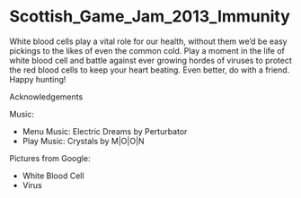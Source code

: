 Scottish_Game_Jam_2013_Immunity
===============================
White blood cells play a vital role for our health, without them we’d be easy pickings to the likes of even the
common cold. Play a moment in the life of white blood cell and battle against ever growing hordes of viruses to 
protect the red blood cells to keep your heart beating. Even better, do with a friend. Happy hunting!

Acknowledgements

Music:
- Menu Music: Electric Dreams by Perturbator 
- Play Music: Crystals by M|O|O|N

Pictures from Google:
- White Blood Cell
- Virus
